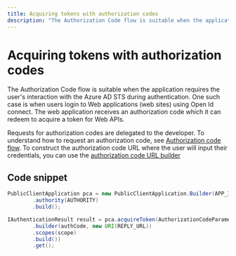 ```yaml
---
title: Acquiring tokens with authorization codes
description: "The Authorization Code flow is suitable when the application requires the user's interaction with the Azure AD STS during authentication."
---
```


# Acquiring tokens with authorization codes

The Authorization Code flow is suitable when the application requires the user's interaction with the Azure AD STS during authentication. One such case is when users login to Web applications (web sites) using Open Id connect. The web application receives an authorization code which it can redeem to acquire a token for Web APIs.

Requests for authorization codes are delegated to the developer. To understand how to request an authorization code, see [Authorization code flow](/azure/active-directory/develop/active-directory-protocols-oauth-code). To construct the authorization code URL where the user will input their credentials, you can use the [authorization code URL builder](../advanced/authorization-code-url-builder.md)

## Code snippet

```java
PublicClientApplication pca = new PublicClientApplication.Builder(APP_ID)
        .authority(AUTHORITY)
        .build();

IAuthenticationResult result = pca.acquireToken(AuthorizationCodeParameters
        .builder(authCode, new URI(REPLY_URL))
        .scopes(scope)
        .build())
        .get();
```
